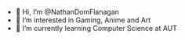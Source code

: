 - 👋 Hi, I’m @NathanDomFlanagan
- 👀 I’m interested in Gaming, Anime and Art
- 🌱 I’m currently learning Computer Science at AUT

<!---
NathanDomFlanagan/NathanDomFlanagan is a ✨ special ✨ repository because its `README.md` (this file) appears on your GitHub profile.
You can click the Preview link to take a look at your changes.
--->
